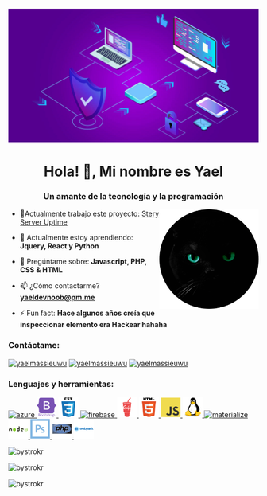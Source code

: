 [![MasterHead](https://raw.githubusercontent.com/bystrokr/bystrokr/main/banner.jpg)](https://github.com/bystrokr)
<h1 align="center">Hola! 👋, Mi nombre es Yael</h1>
<h3 align="center">Un amante de la tecnología y la programación</h3>
<img align="right" alt="Coding" width="200" height="200" src="https://raw.githubusercontent.com/bystrokr/bystrokr/main/pic-pf.png">

- 🔭Actualmente trabajo este proyecto: [Stery Server Uptime](https://github.com/bystrokr/steryservrs)

- 🌱 Actualmente estoy aprendiendo: **Jquery, React y Python**

- 💬 Pregúntame sobre: **Javascript, PHP, CSS & HTML**

- 📫 ¿Cómo contactarme? **yaeldevnoob@pm.me**

- ⚡ Fun fact: **Hace algunos años creía que inspeccionar elemento era Hackear hahaha**

<h3 align="left">Contáctame:</h3>
<p align="left">
<a href="https://twitter.com/yaelmassieuwu" target="blank"><img align="center" src="https://raw.githubusercontent.com/rahuldkjain/github-profile-readme-generator/master/src/images/icons/Social/twitter.svg" alt="yaelmassieuwu" height="30" width="40" /></a>
<a href="https://fb.com/yaelmassieuwu" target="blank"><img align="center" src="https://raw.githubusercontent.com/rahuldkjain/github-profile-readme-generator/master/src/images/icons/Social/facebook.svg" alt="yaelmassieuwu" height="30" width="40" /></a>
<a href="https://instagram.com/yaelmassieuwu" target="blank"><img align="center" src="https://raw.githubusercontent.com/rahuldkjain/github-profile-readme-generator/master/src/images/icons/Social/instagram.svg" alt="yaelmassieuwu" height="30" width="40" /></a>
</p>

<h3 align="left">Lenguajes y herramientas:</h3>
<p align="left"> <a href="https://azure.microsoft.com/en-in/" target="_blank" rel="noreferrer"> <img src="https://www.vectorlogo.zone/logos/microsoft_azure/microsoft_azure-icon.svg" alt="azure" width="40" height="40"/> </a> <a href="https://getbootstrap.com" target="_blank" rel="noreferrer"> <img src="https://raw.githubusercontent.com/devicons/devicon/master/icons/bootstrap/bootstrap-plain-wordmark.svg" alt="bootstrap" width="40" height="40"/> </a> <a href="https://www.w3schools.com/css/" target="_blank" rel="noreferrer"> <img src="https://raw.githubusercontent.com/devicons/devicon/master/icons/css3/css3-original-wordmark.svg" alt="css3" width="40" height="40"/> </a> <a href="https://firebase.google.com/" target="_blank" rel="noreferrer"> <img src="https://www.vectorlogo.zone/logos/firebase/firebase-icon.svg" alt="firebase" width="40" height="40"/> </a> <a href="https://gulpjs.com" target="_blank" rel="noreferrer"> <img src="https://raw.githubusercontent.com/devicons/devicon/master/icons/gulp/gulp-plain.svg" alt="gulp" width="40" height="40"/> </a> <a href="https://www.w3.org/html/" target="_blank" rel="noreferrer"> <img src="https://raw.githubusercontent.com/devicons/devicon/master/icons/html5/html5-original-wordmark.svg" alt="html5" width="40" height="40"/> </a> <a href="https://developer.mozilla.org/en-US/docs/Web/JavaScript" target="_blank" rel="noreferrer"> <img src="https://raw.githubusercontent.com/devicons/devicon/master/icons/javascript/javascript-original.svg" alt="javascript" width="40" height="40"/> </a> <a href="https://www.linux.org/" target="_blank" rel="noreferrer"> <img src="https://raw.githubusercontent.com/devicons/devicon/master/icons/linux/linux-original.svg" alt="linux" width="40" height="40"/> </a> <a href="https://materializecss.com/" target="_blank" rel="noreferrer"> <img src="https://raw.githubusercontent.com/prplx/svg-logos/5585531d45d294869c4eaab4d7cf2e9c167710a9/svg/materialize.svg" alt="materialize" width="40" height="40"/> </a> <a href="https://nodejs.org" target="_blank" rel="noreferrer"> <img src="https://raw.githubusercontent.com/devicons/devicon/master/icons/nodejs/nodejs-original-wordmark.svg" alt="nodejs" width="40" height="40"/> </a> <a href="https://www.photoshop.com/en" target="_blank" rel="noreferrer"> <img src="https://raw.githubusercontent.com/devicons/devicon/master/icons/photoshop/photoshop-line.svg" alt="photoshop" width="40" height="40"/> </a> <a href="https://www.php.net" target="_blank" rel="noreferrer"> <img src="https://raw.githubusercontent.com/devicons/devicon/master/icons/php/php-original.svg" alt="php" width="40" height="40"/> </a> <a href="https://webpack.js.org" target="_blank" rel="noreferrer"> <img src="https://raw.githubusercontent.com/devicons/devicon/d00d0969292a6569d45b06d3f350f463a0107b0d/icons/webpack/webpack-original-wordmark.svg" alt="webpack" width="40" height="40"/> </a> </p>

<p><img align="left" src="https://github-readme-stats.vercel.app/api/top-langs?username=bystrokr&show_icons=true&locale=en&layout=compact" alt="bystrokr"></p><br>

<p><img align="center" src="https://github-readme-stats.vercel.app/api?username=bystrokr&show_icons=true&locale=en" alt="bystrokr"></p>

<p><img align="center" src="https://github-readme-streak-stats.herokuapp.com/?user=bystrokr&" alt="bystrokr"></p>
